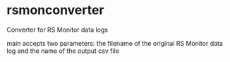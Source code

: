# rsmonconverter
Converter for RS Monitor data logs

main accepts two parameters: the filename of the original RS Monitor data log and the name of the output csv file
